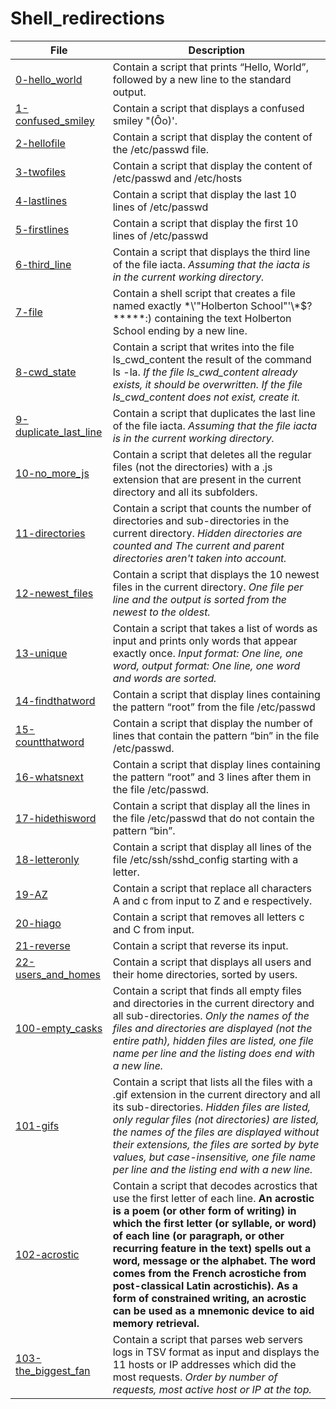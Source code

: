 # Shell_redirections

**File** | **Description**
--- | ---
[0-hello_world](https://github.com/Jenni-Foued/holberton-system_engineering-devops/blob/master/0x02-shell_redirections/0-hello_world) | Contain a script that prints “Hello, World”, followed by a new line to the standard output.
[1-confused_smiley](https://github.com/Jenni-Foued/holberton-system_engineering-devops/blob/master/0x02-shell_redirections/1-confused_smiley) | Contain a script that displays a confused smiley "(Ôo)'.
[2-hellofile](https://github.com/Jenni-Foued/holberton-system_engineering-devops/blob/master/0x02-shell_redirections/2-hellofile) | Contain a script that display the content of the /etc/passwd file.
[3-twofiles](https://github.com/Jenni-Foued/holberton-system_engineering-devops/blob/master/0x02-shell_redirections/3-twofiles) | Contain a script that display the content of /etc/passwd and /etc/hosts
[4-lastlines](https://github.com/Jenni-Foued/holberton-system_engineering-devops/blob/master/0x02-shell_redirections/4-lastlines) | Contain a script that display the last 10 lines of /etc/passwd
[5-firstlines](https://github.com/Jenni-Foued/holberton-system_engineering-devops/blob/master/0x02-shell_redirections/5-firstlines) | Contain a script that display the first 10 lines of /etc/passwd
[6-third_line](https://github.com/Jenni-Foued/holberton-system_engineering-devops/blob/master/0x02-shell_redirections/6-third_line) | Contain a script that displays the third line of the file iacta. *Assuming that the iacta is in the current working directory.*
[7-file](https://github.com/Jenni-Foued/holberton-system_engineering-devops/blob/master/0x02-shell_redirections/7-file) | Contain a shell script that creates a file named exactly \*\\'"Holberton School"\'\\*$\?\*\*\*\*\*:) containing the text Holberton School ending by a new line.
[8-cwd_state](https://github.com/Jenni-Foued/holberton-system_engineering-devops/blob/master/0x02-shell_redirections/8-cwd_state) | Contain a script that writes into the file ls_cwd_content the result of the command ls -la. *If the file ls_cwd_content already exists, it should be overwritten. If the file ls_cwd_content does not exist, create it.*
[9-duplicate_last_line](https://github.com/Jenni-Foued/holberton-system_engineering-devops/blob/master/0x02-shell_redirections/9-duplicate_last_line) | Contain a script that duplicates the last line of the file iacta. *Assuming that the file iacta is in the current working directory.*
[10-no_more_js](10-no_more_js) | Contain a script that deletes all the regular files (not the directories) with a .js extension that are present in the current directory and all its subfolders.
[11-directories](https://github.com/Jenni-Foued/holberton-system_engineering-devops/blob/master/0x02-shell_redirections/11-directories) | Contain a script that counts the number of directories and sub-directories in the current directory. *Hidden directories are counted and The current and parent directories aren't taken into account.*
[12-newest_files](https://github.com/Jenni-Foued/holberton-system_engineering-devops/blob/master/0x02-shell_redirections/12-newest_files) | Contain a script that displays the 10 newest files in the current directory. *One file per line and the output is sorted from the newest to the oldest.*
[13-unique](https://github.com/Jenni-Foued/holberton-system_engineering-devops/blob/master/0x02-shell_redirections/13-unique) | Contain a script that takes a list of words as input and prints only words that appear exactly once. *Input format: One line, one word, output format: One line, one word and words are sorted.*
[14-findthatword](https://github.com/Jenni-Foued/holberton-system_engineering-devops/blob/master/0x02-shell_redirections/14-findthatword) | Contain a script that display lines containing the pattern “root” from the file /etc/passwd
[15-countthatword](https://github.com/Jenni-Foued/holberton-system_engineering-devops/blob/master/0x02-shell_redirections/15-countthatword) | Contain a script that display the number of lines that contain the pattern “bin” in the file /etc/passwd.
[16-whatsnext](https://github.com/Jenni-Foued/holberton-system_engineering-devops/blob/master/0x02-shell_redirections/16-whatsnext) | Contain a script that display lines containing the pattern “root” and 3 lines after them in the file /etc/passwd.
[17-hidethisword](https://github.com/Jenni-Foued/holberton-system_engineering-devops/blob/master/0x02-shell_redirections/17-hidethisword) | Contain a script that display all the lines in the file /etc/passwd that do not contain the pattern “bin”.
[18-letteronly](https://github.com/Jenni-Foued/holberton-system_engineering-devops/blob/master/0x02-shell_redirections/18-letteronly) | Contain a script that display all lines of the file /etc/ssh/sshd_config starting with a letter.
[19-AZ](https://github.com/Jenni-Foued/holberton-system_engineering-devops/blob/master/0x02-shell_redirections/19-AZ) | Contain a script that replace all characters A and c from input to Z and e respectively.
[20-hiago](https://github.com/Jenni-Foued/holberton-system_engineering-devops/blob/master/0x02-shell_redirections/20-hiago) | Contain a script that removes all letters c and C from input.
[21-reverse](https://github.com/Jenni-Foued/holberton-system_engineering-devops/blob/master/0x02-shell_redirections/21-reverse) | Contain a script that reverse its input.
[22-users_and_homes](https://github.com/Jenni-Foued/holberton-system_engineering-devops/blob/master/0x02-shell_redirections/22-users_and_homes) | Contain  a script that displays all users and their home directories, sorted by users.
[100-empty_casks](https://github.com/Jenni-Foued/holberton-system_engineering-devops/blob/master/0x02-shell_redirections/100-empty_casks) | Contain a script that finds all empty files and directories in the current directory and all sub-directories. *Only the names of the files and directories are displayed (not the entire path), hidden files are listed, one file name per line and the listing does end with a new line.* 
[101-gifs](https://github.com/Jenni-Foued/holberton-system_engineering-devops/blob/master/0x02-shell_redirections/101-gifs) | Contain a script that lists all the files with a .gif extension in the current directory and all its sub-directories. *Hidden files are listed, only regular files (not directories) are listed, the names of the files are displayed without their extensions, the files are sorted by byte values, but case-insensitive, one file name per line and the listing  end with a new line.*
[102-acrostic](https://github.com/Jenni-Foued/holberton-system_engineering-devops/blob/master/0x02-shell_redirections/102-acrostic) | Contain a script that decodes acrostics that use the first letter of each line. **An acrostic is a poem (or other form of writing) in which the first letter (or syllable, or word) of each line (or paragraph, or other recurring feature in the text) spells out a word, message or the alphabet. The word comes from the French acrostiche from post-classical Latin acrostichis). As a form of constrained writing, an acrostic can be used as a mnemonic device to aid memory retrieval.**
[103-the_biggest_fan](https://github.com/Jenni-Foued/holberton-system_engineering-devops/blob/master/0x02-shell_redirections/103-the_biggest_fan) | Contain a script that parses web servers logs in TSV format as input and displays the 11 hosts or IP addresses which did the most requests. *Order by number of requests, most active host or IP at the top.*